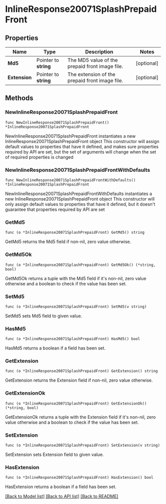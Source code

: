 # InlineResponse20071SplashPrepaidFront

## Properties

Name | Type | Description | Notes
------------ | ------------- | ------------- | -------------
**Md5** | Pointer to **string** | The MD5 value of the prepaid front image file. | [optional] 
**Extension** | Pointer to **string** | The extension of the prepaid front image file. | [optional] 

## Methods

### NewInlineResponse20071SplashPrepaidFront

`func NewInlineResponse20071SplashPrepaidFront() *InlineResponse20071SplashPrepaidFront`

NewInlineResponse20071SplashPrepaidFront instantiates a new InlineResponse20071SplashPrepaidFront object
This constructor will assign default values to properties that have it defined,
and makes sure properties required by API are set, but the set of arguments
will change when the set of required properties is changed

### NewInlineResponse20071SplashPrepaidFrontWithDefaults

`func NewInlineResponse20071SplashPrepaidFrontWithDefaults() *InlineResponse20071SplashPrepaidFront`

NewInlineResponse20071SplashPrepaidFrontWithDefaults instantiates a new InlineResponse20071SplashPrepaidFront object
This constructor will only assign default values to properties that have it defined,
but it doesn't guarantee that properties required by API are set

### GetMd5

`func (o *InlineResponse20071SplashPrepaidFront) GetMd5() string`

GetMd5 returns the Md5 field if non-nil, zero value otherwise.

### GetMd5Ok

`func (o *InlineResponse20071SplashPrepaidFront) GetMd5Ok() (*string, bool)`

GetMd5Ok returns a tuple with the Md5 field if it's non-nil, zero value otherwise
and a boolean to check if the value has been set.

### SetMd5

`func (o *InlineResponse20071SplashPrepaidFront) SetMd5(v string)`

SetMd5 sets Md5 field to given value.

### HasMd5

`func (o *InlineResponse20071SplashPrepaidFront) HasMd5() bool`

HasMd5 returns a boolean if a field has been set.

### GetExtension

`func (o *InlineResponse20071SplashPrepaidFront) GetExtension() string`

GetExtension returns the Extension field if non-nil, zero value otherwise.

### GetExtensionOk

`func (o *InlineResponse20071SplashPrepaidFront) GetExtensionOk() (*string, bool)`

GetExtensionOk returns a tuple with the Extension field if it's non-nil, zero value otherwise
and a boolean to check if the value has been set.

### SetExtension

`func (o *InlineResponse20071SplashPrepaidFront) SetExtension(v string)`

SetExtension sets Extension field to given value.

### HasExtension

`func (o *InlineResponse20071SplashPrepaidFront) HasExtension() bool`

HasExtension returns a boolean if a field has been set.


[[Back to Model list]](../README.md#documentation-for-models) [[Back to API list]](../README.md#documentation-for-api-endpoints) [[Back to README]](../README.md)


